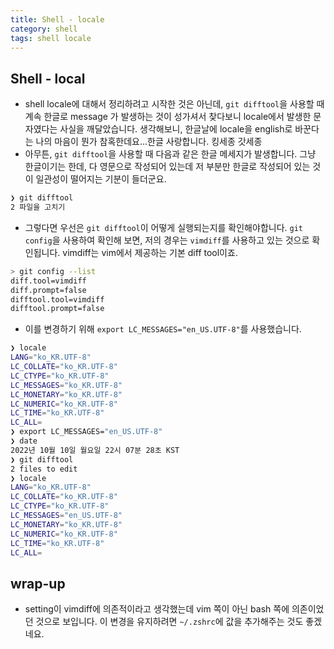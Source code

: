 ```yaml
---
title: Shell - locale
category: shell
tags: shell locale
---
```


## Shell - local

- shell locale에 대해서 정리하려고 시작한 것은 아닌데, `git difftool`을 사용할 때 계속 한글로 message 가 발생하는 것이 성가셔서 찾다보니 locale에서 발생한 문자였다는 사실을 깨달았습니다. 생각해보니, 한글날에 locale을 english로 바꾼다는 나의 마음이 뭔가 참혹한데요...한글 사랑합니다. 킹세종 갓세종
- 아무튼, `git difftool`을 사용할 때 다음과 같은 한글 메세지가 발생합니다. 그냥 한글이기는 한데, 다 영문으로 작성되어 있는데 저 부분만 한글로 작성되어 있는 것이 일관성이 떨어지는 기분이 들더군요.

```sh
❯ git difftool
2 파일을 고치기
```

- 그렇다면 우선은 `git difftool`이 어떻게 실행되는지를 확인해야합니다. `git config`을 사용하여 확인해 보면, 저의 경우는 `vimdiff`를 사용하고 있는 것으로 확인됩니다. vimdiff는 vim에서 제공하는 기본 diff tool이죠.

```sh
> git config --list
diff.tool=vimdiff
diff.prompt=false
difftool.tool=vimdiff
difftool.prompt=false
```

- 이를 변경하기 위해 `export LC_MESSAGES="en_US.UTF-8"`를 사용했습니다.

```sh
❯ locale
LANG="ko_KR.UTF-8"
LC_COLLATE="ko_KR.UTF-8"
LC_CTYPE="ko_KR.UTF-8"
LC_MESSAGES="ko_KR.UTF-8"
LC_MONETARY="ko_KR.UTF-8"
LC_NUMERIC="ko_KR.UTF-8"
LC_TIME="ko_KR.UTF-8"
LC_ALL=
❯ export LC_MESSAGES="en_US.UTF-8"
❯ date
2022년 10월 10일 월요일 22시 07분 28초 KST
❯ git difftool
2 files to edit
❯ locale
LANG="ko_KR.UTF-8"
LC_COLLATE="ko_KR.UTF-8"
LC_CTYPE="ko_KR.UTF-8"
LC_MESSAGES="en_US.UTF-8"
LC_MONETARY="ko_KR.UTF-8"
LC_NUMERIC="ko_KR.UTF-8"
LC_TIME="ko_KR.UTF-8"
LC_ALL=
```

## wrap-up

- setting이 vimdiff에 의존적이라고 생각했는데 vim 쪽이 아닌 bash 쪽에 의존이었던 것으로 보입니다. 이 변경을 유지하려면 `~/.zshrc`에 값을 추가해주는 것도 좋겠네요.
